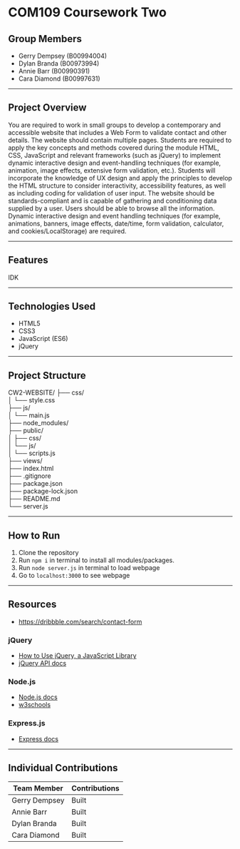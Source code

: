 # COM109 Coursework Two

## Group Members

- Gerry Dempsey (B00994004)
- Dylan Branda (B00973994)
- Annie Barr (B00990391)
- Cara Diamond (B00997631)

---

## Project Overview

You are required to work in small groups to develop a contemporary and accessible website that
includes a Web Form to validate contact and other details. The website should contain multiple pages.
Students are required to apply the key concepts and methods covered during the module HTML,
CSS, JavaScript and relevant frameworks (such as jQuery) to implement dynamic interactive design
and event-handling techniques (for example, animation, image effects, extensive form validation,
etc.). Students will incorporate the knowledge of UX design and apply the principles to develop the
HTML structure to consider interactivity, accessibility features, as well as including coding for
validation of user input. The website should be standards-compliant and is capable of gathering and
conditioning data supplied by a user. Users should be able to browse all the information. Dynamic
interactive design and event handling techniques (for example, animations, banners, image effects,
date/time, form validation, calculator, and cookies/LocalStorage) are required.

---

## Features

IDK

---

## Technologies Used

- HTML5
- CSS3
- JavaScript (ES6)
- jQuery

---

## Project Structure

CW2-WEBSITE/
├── css/                  
│   └── style.css         
├── js/                   
│   └── main.js           
├── node_modules/         
├── public/               
│   ├── css/              
│   └── js/               
│       └── scripts.js    
├── views/                
├── index.html            
├── .gitignore            
├── package.json          
├── package-lock.json     
├── README.md             
└── server.js             

---

## How to Run

1. Clone the repository
2. Run `npm i` in terminal to install all modules/packages.
3. Run `node server.js` in terminal to load webpage
4. Go to `localhost:3000` to see webpage

---

## Resources 
- https://dribbble.com/search/contact-form

### jQuery

- [How to Use jQuery, a JavaScript Library](https://www.taniarascia.com/how-to-use-jquery-a-javascript-library/#:~:text=Warning%3A%20Your%20JavaScript%20file%20must,path%20to%20your%20file%20is.)
- [jQuery API docs](https://api.jquery.com/)

### Node.js

- [Node.js docs](https://nodejs.org/docs/latest/api/)
- [w3schools](https://www.w3schools.com/jquery/jquery_intro.asp)

### Express.js
- [Express docs](https://expressjs.com/)

---
## Individual Contributions

| Team Member   | Contributions |
| ------------- | ------------- |
| Gerry Dempsey | Built         |
| Annie Barr    | Built         |
| Dylan Branda  | Built         |
| Cara Diamond  | Built         |
